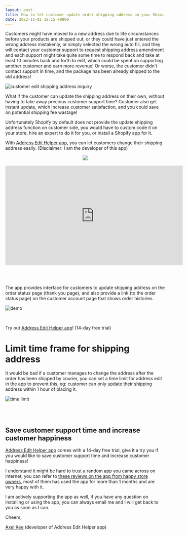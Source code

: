 ```yaml
---
layout: post
title: How to let customer update order shipping address on your Shopify Store
date: 2022-11-02 18:15 +0800
---
```


Customers might have moved to a new address due to life circumstances before your products are shipped out, or they could have just entered the wrong address mistakenly, or simply selected the wrong auto fill, and they will contact your customer support to request shipping address amendment and each support might take quite some time to respond back and take at least 10 minutes back and forth to edit, which could be spent on supporting another customer and earn more revenue! Or worse, the customer didn't contact support in time, and the package has been already shipped to the old address!

![customer edit shipping address inquiry](https://img.yagisoftware.com/14-how-to-let-customer-update-order-shipping-address-on-your-shopify-store/messenger.png)

What if the customer can update the shipping address on their own, without having to take away precious customer support time? Customer also get instant update, which increase customer satisfaction, and you could save on potential shipping fee wastage!

Unfortunately Shopify by default does not provide the update shipping address function on customer side, you would have to custom code it on your store, hire an expert to do it for you, or install a Shopify app for it.

With <a href="https://apps.shopify.com/address-edit-helper?utm_source=yagi" target="_blank">Address Edit Helper app</a>, you can let customers change their shipping address easily. (Disclaimer: I am the developer of this app)

<div style="width: 100%; text-align: center;">
  <a href="https://apps.shopify.com/address-edit-helper?utm_source=yagi" target="_blank"><img src="https://img.yagisoftware.com/Shopify-App-Store-Badge-Final-Black.png" style="max-width: 250px; border-radius: 0; box-shadow: none; border-width: 0;"></a>
</div>

<br>

<div class="video-container">
<iframe width="560" height="315" src="https://www.youtube.com/embed/8MYeTeMcgVo?rel=0" title="YouTube video player" frameborder="0" allow="accelerometer; autoplay; clipboard-write; encrypted-media; gyroscope; picture-in-picture" allowfullscreen></iframe>
</div>

<br><br>

The app provides interface for customers to update shipping address on the order status page (thank you page), and also provide a link (to the order status page) on the customer account page that shows order histories. 

![demo](https://img.yagisoftware.com/14-how-to-let-customer-update-order-shipping-address-on-your-shopify-store/demo.png)

<br>

Try out <a href="https://apps.shopify.com/address-edit-helper?utm_source=yagi" target="_blank">Address Edit Helper app</a>! (14-day free trial)

# Limit time frame for shipping address

It would be bad if a customer manages to change the address after the order has been shipped by courier, you can set a time limit for address edit in the app to prevent this, eg: customer can only update their shipping address within 1 hour of placing it.

![time limit](https://img.yagisoftware.com/14-how-to-let-customer-update-order-shipping-address-on-your-shopify-store/time_limit.png)

<br><br>

## Save customer support time and increase customer happiness

<a href="https://apps.shopify.com/address-edit-helper?utm_source=yagi" target="_blank">Address Edit Helper app</a> comes with a 14-day free trial, give it a try you if you would like to save customer support time and increase customer happiness!

I understand it might be hard to trust a random app you came across on internet, you can refer to [these reviews on the app from happy store owners](https://apps.shopify.com/address-edit-helper/reviews?utm_source=yagi), most of them has used the app for more than 1 months and are very happy with it. 

I am actively supporting the app as well, if you have any question on installing or using the app, you can always email me and I will get back to you as soon as I can.

Cheers,

[Axel Kee](/about) (developer of Address Edit Helper app)

<script async data-uid="3f46096ca1" src="https://yagisoft.ck.page/3f46096ca1/index.js"></script>
